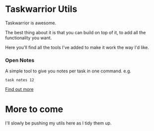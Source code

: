 # Taskwarrior Utils

Taskwarrior is awesome.

The best thing about it is that you can build on top of it, to add all the functionality you want.

Here you'll find all the tools I've added to make it work the way I'd like.

### Open Notes
A simple tool to give you notes per task in one command. e.g.
```
task notes 12
```
[Find out more](./open_notes/)


# More to come
I'll slowly be pushing my utils here as I tidy them up.